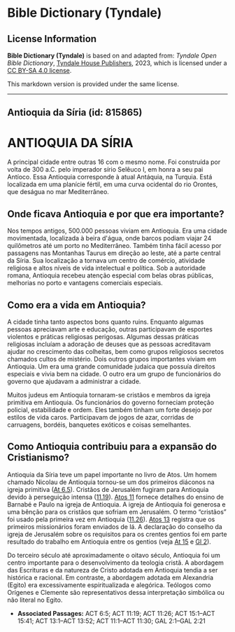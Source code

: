 # Bible Dictionary (Tyndale)

## License Information

**Bible Dictionary (Tyndale)** is based on and adapted from: _Tyndale Open Bible Dictionary_, [Tyndale House Publishers](https://tyndaleopenresources.com/), 2023, which is licensed under a [CC BY-SA 4.0 license](https://creativecommons.org/licenses/by-sa/4.0/legalcode.en).

This markdown version is provided under the same license.



--------------------------------

## Antioquia da Síria (id: 815865)

ANTIOQUIA DA SÍRIA
==================

A principal cidade entre outras 16 com o mesmo nome. Foi construída por volta de 300 a.C. pelo imperador sírio Selêuco I, em honra a seu pai Antíoco. Essa Antioquia corresponde à atual Antáquia, na Turquia. Está localizada em uma planície fértil, em uma curva ocidental do rio Orontes, que deságua no mar Mediterrâneo.

Onde ficava Antioquia e por que era importante?
-----------------------------------------------

Nos tempos antigos, 500\.000 pessoas viviam em Antioquia. Era uma cidade movimentada, localizada à beira d'água, onde barcos podiam viajar 24 quilômetros até um porto no Mediterrâneo. Também tinha fácil acesso por passagens nas Montanhas Taurus em direção ao leste, até a parte central da Síria. Sua localização a tornava um centro de comércio, atividade religiosa e altos níveis de vida intelectual e política. Sob a autoridade romana, Antioquia recebeu atenção especial com belas obras públicas, melhorias no porto e vantagens comerciais especiais.

Como era a vida em Antioquia?
-----------------------------

A cidade tinha tanto aspectos bons quanto ruins. Enquanto algumas pessoas apreciavam arte e educação, outras participavam de esportes violentos e práticas religiosas perigosas. Algumas dessas práticas religiosas incluíam a adoração de deuses que as pessoas acreditavam ajudar no crescimento das colheitas, bem como grupos religiosos secretos chamados cultos de mistério. Dois outros grupos importantes viviam em Antioquia. Um era uma grande comunidade judaica que possuía direitos especiais e vivia bem na cidade. O outro era um grupo de funcionários do governo que ajudavam a administrar a cidade.

Muitos judeus em Antioquia tornaram\-se cristãos e membros da igreja primitiva em Antioquia. Os funcionários do governo forneciam proteção policial, estabilidade e ordem. Eles também tinham um forte desejo por estilos de vida caros. Participavam de jogos de azar, corridas de carruagens, bordéis, banquetes exóticos e coisas semelhantes.

Como Antioquia contribuiu para a expansão do Cristianismo?
----------------------------------------------------------

Antioquia da Síria teve um papel importante no livro de Atos. Um homem chamado Nicolau de Antioquia tornou\-se um dos primeiros diáconos na igreja primitiva ([At 6\.5](https://ref.ly/Acts6:5)). Cristãos de Jerusalém fugiram para Antioquia devido à perseguição intensa ([11\.19](https://ref.ly/Acts11:19)). [Atos 11](https://ref.ly/Acts11:1-Acts11:30) fornece detalhes do ensino de Barnabé e Paulo na igreja de Antioquia. A igreja de Antioquia foi generosa e uma bênção para os cristãos que sofriam em Jerusalém. O termo “cristãos” foi usado pela primeira vez em Antioquia ([11\.26](https://ref.ly/Acts11:26)). [Atos 13](https://ref.ly/Acts13:1-Acts13:52) registra que os primeiros missionários foram enviados de lá. A declaração do conselho da igreja de Jerusalém sobre os requisitos para os crentes gentios foi em parte resultado do trabalho em Antioquia entre os gentios (veja [At 15](https://ref.ly/Acts15:1-Acts15:41) e [Gl 2](https://ref.ly/Gal2:1-Gal2:21)).

Do terceiro século até aproximadamente o oitavo século, Antioquia foi um centro importante para o desenvolvimento da teologia cristã. A abordagem das Escrituras e da natureza de Cristo adotada em Antioquia tendia a ser histórica e racional. Em contraste, a abordagem adotada em Alexandria (Egito) era excessivamente espiritualizada e alegórica. Teólogos como Orígenes e Clemente são representativos dessa interpretação simbólica ou não literal no Egito.

* **Associated Passages:** ACT 6:5; ACT 11:19; ACT 11:26; ACT 15:1–ACT 15:41; ACT 13:1–ACT 13:52; ACT 11:1–ACT 11:30; GAL 2:1–GAL 2:21


